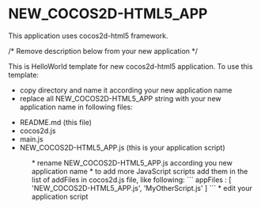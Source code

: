 NEW_COCOS2D-HTML5_APP
=====================

This application uses cocos2d-html5 framework.

/* Remove description below from your new application */

This is HelloWorld template for new cocos2d-html5 application. To use this template:
* copy directory and name it according your new application name
* replace all NEW_COCOS2D-HTML5_APP string with your new application name in following files:
<ul>
<li>README.md (this file)</li>
<li>cocos2d.js</li>
<li>main.js</li>
<li>NEW_COCOS2D-HTML5_APP.js (this is your application script)</li>
<ul>
* rename NEW_COCOS2D-HTML5_APP.js according you new application name
* to add more JavaScript scripts add them in the list of addFiles in cocos2d.js file, like following:
```
appFiles : [ 'NEW_COCOS2D-HTML5_APP.js', 'MyOtherScript.js' ]
```
* edit your application script
